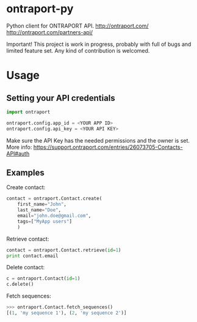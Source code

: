 ontraport-py
============

Python client for ONTRAPORT API.
http://ontraport.com/
http://ontraport.com/partners-api/

Important! This project is work in progress, probably with full of bugs and limited feature set.
Any kind of contribution is welcomed.


Usage
=====

Setting your API credentials
----------------------------
```python
import ontraport

ontraport.config.app_id = <YOUR APP ID>
ontraport.config.api_key = <YOUR API KEY>
```

Make sure the API Key has the needed permissions and the owner is set.
More info: https://support.ontraport.com/entries/26073705-Contacts-API#auth

Examples
--------
Create contact:

```python
contact = ontraport.Contact.create(
    first_name="John",
    last_name="Doe",
    email="john.doe@gmail.com",
    tags=["MyApp users"]
    )
```

Retrieve contact:

```python
contact = ontraport.Contact.retrieve(id=1)
print contact.email
```

Delete contact:
```python
c = ontraport.Contact(id=1)
c.delete()
```

Fetch sequences:
```python
>>> ontraport.Contact.fetch_sequences()
[(1, 'my sequence 1'), (2, 'my sequence 2')]
```
